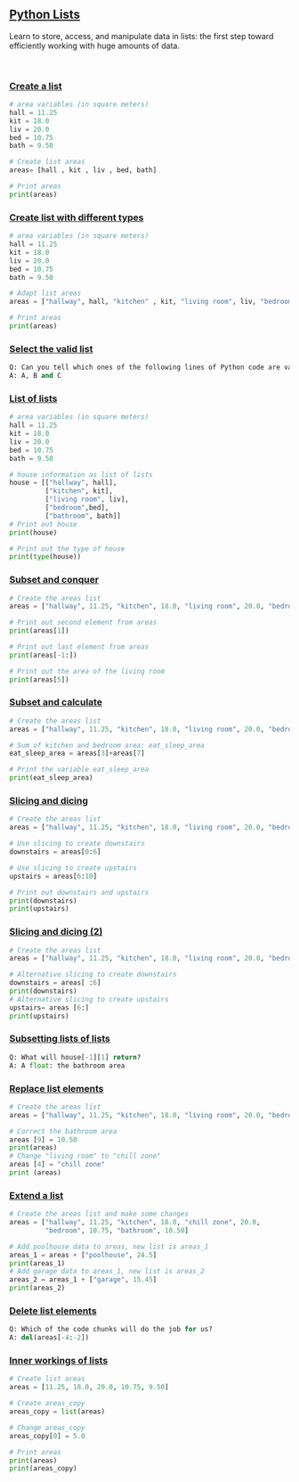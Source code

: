## [Python Lists](https://campus.datacamp.com/courses/intro-to-python-for-data-science/chapter-2-python-lists)

Learn to store, access, and manipulate data in lists: the first step toward efficiently working with huge amounts of data.

<br>

### [Create a list](https://campus.datacamp.com/courses/intro-to-python-for-data-science/chapter-2-python-lists?ex=2)

```Python
# area variables (in square meters)
hall = 11.25
kit = 18.0
liv = 20.0
bed = 10.75
bath = 9.50

# Create list areas
areas= [hall , kit , liv , bed, bath]

# Print areas
print(areas)
```

### [Create list with different types](https://campus.datacamp.com/courses/intro-to-python-for-data-science/chapter-2-python-lists?ex=3)

```Python
# area variables (in square meters)
hall = 11.25
kit = 18.0
liv = 20.0
bed = 10.75
bath = 9.50

# Adapt list areas
areas = ["hallway", hall, "kitchen" , kit, "living room", liv, "bedroom" ,bed, "bathroom", bath]

# Print areas
print(areas)
```

### [Select the valid list](https://campus.datacamp.com/courses/intro-to-python-for-data-science/chapter-2-python-lists?ex=4)

```Python
Q: Can you tell which ones of the following lines of Python code are valid ways to build a list?
A: A, B and C
```

### [List of lists](https://campus.datacamp.com/courses/intro-to-python-for-data-science/chapter-2-python-lists?ex=5)

```Python
# area variables (in square meters)
hall = 11.25
kit = 18.0
liv = 20.0
bed = 10.75
bath = 9.50

# house information as list of lists
house = [["hallway", hall],
         ["kitchen", kit],
         ["living room", liv],
         ["bedroom",bed],
         ["bathroom", bath]]
# Print out house
print(house)

# Print out the type of house
print(type(house))
```

### [Subset and conquer](https://campus.datacamp.com/courses/intro-to-python-for-data-science/chapter-2-python-lists?ex=7)

```Python
# Create the areas list
areas = ["hallway", 11.25, "kitchen", 18.0, "living room", 20.0, "bedroom", 10.75, "bathroom", 9.50]

# Print out second element from areas
print(areas[1])

# Print out last element from areas
print(areas[-1:])

# Print out the area of the living room
print(areas[5])
```

### [Subset and calculate](https://campus.datacamp.com/courses/intro-to-python-for-data-science/chapter-2-python-lists?ex=8)

```Python
# Create the areas list
areas = ["hallway", 11.25, "kitchen", 18.0, "living room", 20.0, "bedroom", 10.75, "bathroom", 9.50]

# Sum of kitchen and bedroom area: eat_sleep_area
eat_sleep_area = areas[3]+areas[7]

# Print the variable eat_sleep_area
print(eat_sleep_area)
```

### [Slicing and dicing](https://campus.datacamp.com/courses/intro-to-python-for-data-science/chapter-2-python-lists?ex=9)

```Python
# Create the areas list
areas = ["hallway", 11.25, "kitchen", 18.0, "living room", 20.0, "bedroom", 10.75, "bathroom", 9.50]

# Use slicing to create downstairs
downstairs = areas[0:6]

# Use slicing to create upstairs
upstairs = areas[6:10]

# Print out downstairs and upstairs
print(downstairs)
print(upstairs)
```

### [Slicing and dicing (2)](https://campus.datacamp.com/courses/intro-to-python-for-data-science/chapter-2-python-lists?ex=10)

```Python
# Create the areas list
areas = ["hallway", 11.25, "kitchen", 18.0, "living room", 20.0, "bedroom", 10.75, "bathroom", 9.50]

# Alternative slicing to create downstairs
downstairs = areas[ :6]
print(downstairs)
# Alternative slicing to create upstairs
upstairs= areas [6:]
print(upstairs)
```

### [Subsetting lists of lists](https://campus.datacamp.com/courses/intro-to-python-for-data-science/chapter-2-python-lists?ex=11)

```Python
Q: What will house[-1][1] return?
A: A float: the bathroom area
```

### [Replace list elements](https://campus.datacamp.com/courses/intro-to-python-for-data-science/chapter-2-python-lists?ex=13)

```Python
# Create the areas list
areas = ["hallway", 11.25, "kitchen", 18.0, "living room", 20.0, "bedroom", 10.75, "bathroom", 9.50]

# Correct the bathroom area
areas [9] = 10.50
print(areas)
# Change "living room" to "chill zone"
areas [4] = "chill zone"
print (areas)
```

### [Extend a list](https://campus.datacamp.com/courses/intro-to-python-for-data-science/chapter-2-python-lists?ex=14)

```Python
# Create the areas list and make some changes
areas = ["hallway", 11.25, "kitchen", 18.0, "chill zone", 20.0,
         "bedroom", 10.75, "bathroom", 10.50]

# Add poolhouse data to areas, new list is areas_1
areas_1 = areas + ["poolhouse", 24.5]
print(areas_1)
# Add garage data to areas_1, new list is areas_2
areas_2 = areas_1 + ["garage", 15.45]
print(areas_2)
```

### [Delete list elements](https://campus.datacamp.com/courses/intro-to-python-for-data-science/chapter-2-python-lists?ex=15)

```Python
Q: Which of the code chunks will do the job for us?
A: del(areas[-4:-2])
```

### [Inner workings of lists](https://campus.datacamp.com/courses/intro-to-python-for-data-science/chapter-2-python-lists?ex=16)

```Python
# Create list areas
areas = [11.25, 18.0, 20.0, 10.75, 9.50]

# Create areas_copy
areas_copy = list(areas)

# Change areas_copy
areas_copy[0] = 5.0

# Print areas
print(areas)
print(areas_copy)
```